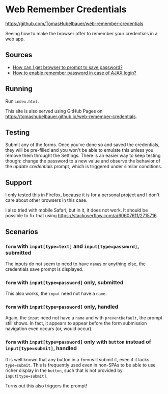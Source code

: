 # Web Remember Credentials

https://github.com/TomasHubelbauer/web-remember-credentials

Seeing how to make the browser offer to remember your credentials in a web app.

## Sources

- [How can I get browser to prompt to save password?](https://stackoverflow.com/a/17133187/2715716)
- [How to enable remember password in case of AJAX login?](https://stackoverflow.com/a/18611519/2715716)

## Running

Run `index.html`.

This site is also served using GitHub Pages on
https://tomashubelbauer.github.io/web-remember-credentials.

## Testing

Submit any of the forms. Once you've done so and saved the credentials, they
will be pre-filled and you won't be able to emulate this unless you remove them
throught the Settings. There is an easier way to keep testing though: change the
password to a new value and observe the behavior of the *update credentials*
prompt, which is triggered under similar conditions.

## Support

I only tested this in Firefox, because it is for a personal project and I don't
care about other browsers in this case.

I also tried with mobile Safari, but in it, it does not work.
It should be possible to fix that using https://stackoverflow.com/a/60607611/2715716.

## Scenarios

### `form` with `input[type=text]` and `input[type=password]`, submitted

The inputs do not seem to need to have `name`s or anything else, the credentials
save prompt is displayed.

### `form` with `input[type=password]` only, submitted

This also works, the `input` need not have a `name`.

### `form` with `input[type=password]` only, handled

Again, the `input` need not have a `name` and with `preventDefault`, the prompt
still shows. In fact, it appears to appear before the form submission navigation
even occurs (or, would occur).

### `form` with `input[type=password]` only with `button` instead of `input[type=submit]`, handled

It is well known that any button in a `form` will submit it, even it it lacks
`type=submit`. This is frequently used even in non-SPAs to be able to use richer
display in the `button`, such that is not provided by `input[type=submit]`.

Turns out this also triggers the prompt!
